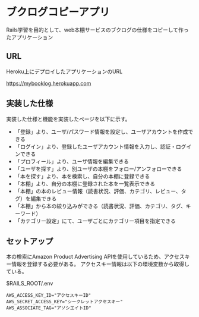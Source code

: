# ブクログコピーアプリ

Rails学習を目的として、web本棚サービスのブクログの仕様をコピーして作ったアプリケーション

## URL

Heroku上にデプロイしたアプリケーションのURL

https://mybooklog.herokuapp.com

## 実装した仕様

実装した仕様と機能を実装したページを以下に示す。

* 「登録」より、ユーザ/パスワード情報を設定し、ユーザアカウントを作成できる
* 「ログイン」より、登録したユーザアカウント情報を入力し、認証・ログインできる
* 「プロフィール」より、ユーザ情報を編集できる
* 「ユーザを探す」より、別ユーザの本棚をフォロー/アンフォローできる
* 「本を探す」より、本を検索し、自分の本棚に登録できる
* 「本棚」より、自分の本棚に登録された本を一覧表示できる
* 「本棚」の本のレビュー情報（読書状況、評価、カテゴリ、レビュー、タグ）を編集できる
* 「本棚」から本の絞り込みができる（読書状況、評価、カテゴリ、タグ、キーワード）
* 「カテゴリー設定」にて、ユーザごとにカテゴリー項目を指定できる


## セットアップ

本の検索にAmazon Product Advertising APIを使用しているため、アクセスキー情報を登録する必要がある。
アクセスキー情報は以下の環境変数から取得している。

$RAILS_ROOT/.env
````
AWS_ACCESS_KEY_ID="アクセスキーID"
AWS_SECRET_ACCESS_KEY="シークレットアクセスキー"
AWS_ASSOCIATE_TAG="アソシエイトID"
````
